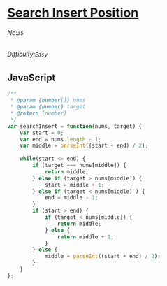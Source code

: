 # [Search Insert Position](https://leetcode.com/problems/search-insert-position/#/description)
###### No:`35`
###### Difficulty:`Easy`
## JavaScript


```js
/**
 * @param {number[]} nums
 * @param {number} target
 * @return {number}
 */
var searchInsert = function(nums, target) {
    var start = 0;
    var end = nums.length - 1;
    var middle = parseInt((start + end) / 2);
    
    while(start <= end) {
        if (target === nums[middle]) {
            return middle;
        } else if (target > nums[middle]) {
            start = middle + 1;
        } else if (target < nums[middle] ) {
            end = middle - 1;
        }
        if (start > end) {
            if (target < nums[middle]) {
                return middle;
            } else {
                return middle + 1;    
            }
        } else {
            middle = parseInt((start + end) / 2);
        }
    }
};
```
